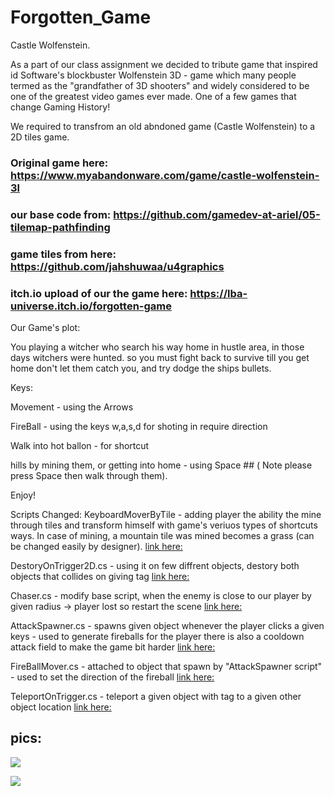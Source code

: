 # Forgotten_Game

Castle Wolfenstein.
 
 As a part of our class assignment we decided to tribute game that inspired id Software's blockbuster Wolfenstein 3D - 
 game which many people termed as the "grandfather of 3D shooters" and widely considered to be one of the greatest video games ever made.
 One of a few games that change Gaming History!
 
 We required to transfrom an old abndoned game (Castle Wolfenstein) to a 2D tiles game.
 
 ### Original game here: https://www.myabandonware.com/game/castle-wolfenstein-3l
 
 ### our base code from: https://github.com/gamedev-at-ariel/05-tilemap-pathfinding
 
 ### game tiles from here: https://github.com/jahshuwaa/u4graphics
 
 ### itch.io upload of our the game here: https://lba-universe.itch.io/forgotten-game
 
 Our Game's plot:
 
 You playing a witcher who search his way home in hustle area, in those days witchers were hunted.
 so you must fight back to survive till you get home don't let them catch you, and try dodge the ships bullets.

 Keys:

 Movement - using the Arrows

 FireBall  - using the keys w,a,s,d for shoting in require direction

 Walk into hot ballon - for shortcut
 
 hills by mining them, or getting into home - using Space ## ( Note please press Space then walk through them).
 
 Enjoy!
 
 Scripts Changed:
 KeyboardMoverByTile - adding player the ability the mine through tiles and transform himself with game's veriuos types of shortcuts ways.
 In case of mining, a mountain tile was mined becomes a grass (can be changed easily by designer).
 [link here:](https://github.com/Lba-universe/Forgotten_Game/blob/master/Assets/Scripts/2-player/KeyboardMoverByTile.cs)
 
 DestoryOnTrigger2D.cs - using it on few diffrent objects, destory both objects that collides on giving tag 
 [link here:](https://github.com/Lba-universe/Forgotten_Game/blob/master/Assets/Scripts/3-enemies/DestoryOnTrigger2D.cs)
 
 Chaser.cs - modify base script, when the enemy is close to our player by given radius -> player lost so restart the scene
 [link here:]( https://github.com/Lba-universe/Forgotten_Game/blob/master/Assets/Scripts/3-enemies/Chaser.cs)
 
 AttackSpawner.cs - spawns given object whenever the player clicks a given keys - used to generate fireballs for the player
 there is also a cooldown attack field to make the game bit harder
 [link here:](https://github.com/Lba-universe/Forgotten_Game/blob/master/Assets/Scripts/2-player/AttackSpawner.cs)
 
 FireBallMover.cs - attached to object that spawn by "AttackSpawner script" - used to set the direction of the fireball
 [link here:](https://github.com/Lba-universe/Forgotten_Game/blob/master/Assets/Scripts/2-player/FireBallMover.cs)
 
 TeleportOnTrigger.cs - teleport a given object with tag to a given other object location
 [link here:](https://github.com/Lba-universe/Forgotten_Game/blob/master/Assets/Scripts/1-tiles/TeleportOnTrigger.cs)
 
 ###
 
 ## pics:
 
 ![](https://github.com/Lba-universe/Forgotten_Game/blob/master/pics/pic2.png)

 ![](https://github.com/Lba-universe/Forgotten_Game/blob/master/pics/game1.png)
 
 
